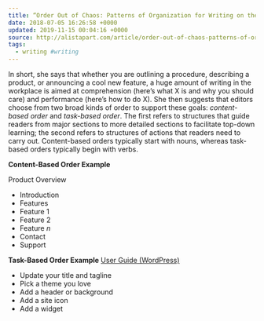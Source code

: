 ```yaml
---
title: “Order Out of Chaos: Patterns of Organization for Writing on the Job”
date: 2018-07-05 16:26:58 +0000
updated: 2019-11-15 00:04:16 +0000
source: http://alistapart.com/article/order-out-of-chaos-patterns-of-organization-for-writing-on-the-job
tags:
  - writing #writing
---
```

In short, she says that whether you are outlining a procedure, describing a product, or announcing a cool new feature, a huge amount of writing in the workplace is aimed at comprehension (here’s what X is and why you should care) and performance (here’s how to do X). She then suggests that editors choose from two broad kinds of order to support these goals: *content-based order* and *task-based order*. The first refers to structures that guide readers from major sections to more detailed sections to facilitate top-down learning; the second refers to structures of actions that readers need to carry out. Content-based orders typically start with nouns, whereas task-based orders typically begin with verbs.

__Content-Based Order Example__

Product Overview
-   Introduction
-   Features
-   Feature 1
-   Feature 2
-   Feature *n*
-   Contact
-   Support

__Task-Based Order Example__
[User Guide (WordPress)][1]
-   Update your title and tagline
-   Pick a theme you love
-   Add a header or background
-   Add a site icon
-   Add a widget

[1]: https://en.support.wordpress.com/five-step-blog-setup/